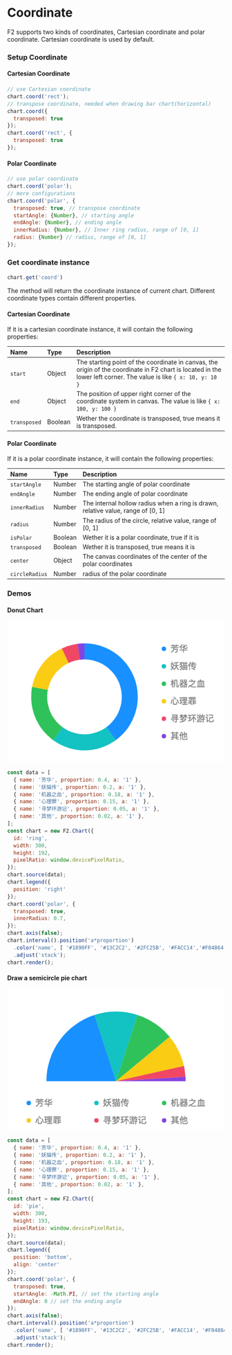 # Coordinate

F2 supports two kinds of coordinates, Cartesian coordinate and polar coordinate. Cartesian coordinate is used by default.

### Setup Coordinate

#### Cartesian Coordinate

```javascript
// use Cartesian coordinate
chart.coord('rect');
// transpose coordinate, needed when drawing bar chart(horizontal)
chart.coord({
  transposed: true
});
chart.coord('rect', {
  transposed: true
});
```

#### Polar Coordinate

```javascript
// use polar coordinate
chart.coord('polar');
// more configurations
chart.coord('polar', {
  transposed: true, // transpose coordinate
  startAngle: {Number}, // starting angle
  endAngle: {Number}, // ending angle
  innerRadius: {Number}, // Inner ring radius, range of [0, 1]
  radius: {Number} // radius, range of [0, 1]
});
```

### Get coordinate instance

```javascript
chart.get('coord')
```

The method will return the coordinate instance of current chart. Different coordinate types contain different properties.

#### Cartesian Coordinate 

If it is a cartesian coordinate instance, it will contain the following properties:

| **Name** | **Type** | **Description** |
| :--- | :--- | :--- |
| `start` | Object | The starting point of the coordinate in canvas, the origin of the coordinate in F2 chart is located in the lower left corner. The value is like `{ x: 10, y: 10 }` |
| `end` | Object | The position of upper right corner of the coordinate system in canvas. The value is like `{ x: 100, y: 100 }` |
| `transposed` | Boolean | Wether the coordinate is transposed, true means it is transposed. |

#### Polar Coordinate

If it is a polar coordinate instance, it will contain the following properties:

| **Name** | **Type** | **Description** |
| :--- | :--- | :--- |
| `startAngle` | Number | The starting angle of polar coordinate |
| `endAngle` | Number | The ending angle of polar coordinate |
| `innerRadius` | Number | The internal hollow radius when a ring is drawn, relative value, range of \[0, 1\] |
| `radius` | Number | The radius of the circle, relative value, range of \[0, 1\] |
| `isPolar` | Boolean | Wether it is a polar coordinate, true if it is |
| `transposed` | Boolean | Wether it is transposed, true means it is |
| `center` | Object | The canvas coordinates of the center of the polar coordinates |
| `circleRadius` | Number | radius of the polar coordinate |

### Demos

#### Donut Chart

![](../.gitbook/assets/image.png)

```javascript
const data = [
  { name: '芳华', proportion: 0.4, a: '1' },
  { name: '妖猫传', proportion: 0.2, a: '1' },
  { name: '机器之血', proportion: 0.18, a: '1' },
  { name: '心理罪', proportion: 0.15, a: '1' },
  { name: '寻梦环游记', proportion: 0.05, a: '1' },
  { name: '其他', proportion: 0.02, a: '1' },
];
const chart = new F2.Chart({
  id: 'ring',
  width: 300,
  height: 192,
  pixelRatio: window.devicePixelRatio,
});
chart.source(data);
chart.legend({
  position: 'right'
});
chart.coord('polar', {
  transposed: true,
  innerRadius: 0.7,
});
chart.axis(false);
chart.interval().position('a*proportion')
  .color('name', [ '#1890FF', '#13C2C2', '#2FC25B', '#FACC14','#F04864', '#8543E0' ])
  .adjust('stack');
chart.render();
```

#### Draw a semicircle pie chart

![](../.gitbook/assets/image%20%281%29.png)

```javascript
const data = [
  { name: '芳华', proportion: 0.4, a: '1' },
  { name: '妖猫传', proportion: 0.2, a: '1' },
  { name: '机器之血', proportion: 0.18, a: '1' },
  { name: '心理罪', proportion: 0.15, a: '1' },
  { name: '寻梦环游记', proportion: 0.05, a: '1' },
  { name: '其他', proportion: 0.02, a: '1' },
];
const chart = new F2.Chart({
  id: 'pie',
  width: 300,
  height: 193,
  pixelRatio: window.devicePixelRatio,
});
chart.source(data);
chart.legend({
  position: 'bottom',
  align: 'center'
});
chart.coord('polar', {
  transposed: true,
  startAngle: -Math.PI, // set the starting angle
  endAngle: 0 // set the ending angle
});
chart.axis(false);
chart.interval().position('a*proportion')
  .color('name', [ '#1890FF', '#13C2C2', '#2FC25B', '#FACC14', '#F04864', '#8543E0' ])
  .adjust('stack');
chart.render();
```

